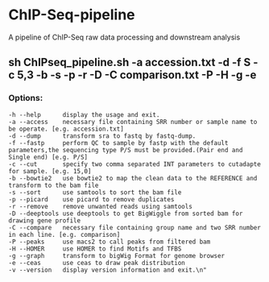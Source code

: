 # ChIP-Seq-pipeline
A pipeline of ChIP-Seq raw data processing and downstream analysis
## sh ChIPseq_pipeline.sh -a accession.txt -d -f S -c 5,3 -b -s -p -r -D -C comparison.txt -P -H -g -e
###  Options:
    -h --help      display the usage and exit.
    -a --access    necessary file containing SRR number or sample name to be operate. [e.g. accession.txt]
    -d --dump      transform sra to fastq by fastq-dump.
    -f --fastp     perform QC to sample by fastp with the default parameters,the sequencing type P/S must be provided.(Pair end and Single end) [e.g. P/S]
    -c --cut       specify two comma separated INT parameters to cutadapte for sample. [e.g. 15,0]
    -b --bowtie2   use bowtie2 to map the clean data to the REFERENCE and transform to the bam file
    -s --sort      use samtools to sort the bam file
    -p --picard    use picard to remove duplicates
    -r --remove    remove unwanted reads using samtools
    -D --deeptools use deeptools to get BigWiggle from sorted bam for drawing gene profile
    -C --compare   necessary file containing group name and two SRR number in each line. [e.g. comparison]
    -P --peaks     use macs2 to call peaks from filtered bam
    -H --HOMER     use HOMER to find Motifs and TFBS
    -g --graph     transform to bigWig Format for genome browser
    -e --ceas      use ceas to draw peak distribution
    -v --version   display version information and exit.\n"
